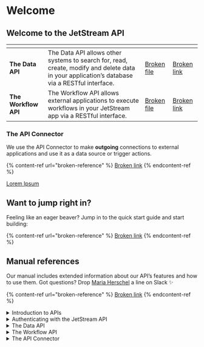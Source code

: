 # Welcome

## Welcome to the JetStream API

<table data-card-size="large" data-view="cards" data-full-width="true"><thead><tr><th></th><th></th><th data-hidden data-card-cover data-type="files"></th><th data-hidden data-card-target data-type="content-ref"></th></tr></thead><tbody><tr><td><strong>The Data API</strong></td><td>The Data API allows other systems to search for, read, create, modify and delete data in your application’s database via a RESTful interface.</td><td><a href="broken-reference">Broken file</a></td><td><a href="broken-reference">Broken link</a></td></tr><tr><td><strong>The Workflow API</strong></td><td>The Workflow API allows external applications to execute workflows in your JetStream app via a RESTful interface.</td><td><a href="broken-reference">Broken file</a></td><td><a href="broken-reference">Broken link</a></td></tr></tbody></table>

### The API Connector

We use the API Connector to make **outgoing** connections to external applications and use it as a data source or trigger actions.&#x20;

{% content-ref url="broken-reference" %}
[Broken link](broken-reference)
{% endcontent-ref %}

[Lorem Ipsum](lorem-ipsum.md)

## Want to jump right in?

Feeling like an eager beaver? Jump in to the quick start guide and start building:

{% content-ref url="broken-reference" %}
[Broken link](broken-reference)
{% endcontent-ref %}

## Manual references

Our manual includes extended information about our API’s features and how to use them. Got questions? Drop [Maria Herschel](http://127.0.0.1:5000/u/PhUGodIRURMKrXxd4gJE1B6atPu2 "mention") a line on Slack :sparkles:

{% content-ref url="broken-reference" %}
[Broken link](broken-reference)
{% endcontent-ref %}

<details>

<summary>Introduction to APIs</summary>

This article series takes an in-depth look at what exactly an API is and how you can both set up an API in JetStream and connect to external APIs in different ways.

Article: [Introduction to APIs](broken-reference)\
Video: [Introduction to APIs](https://www.youtube.com/watch?v=nO8PSqeJaWk\&t=745s)\
Article: [What is a RESTful API?](broken-reference)

</details>

<details>

<summary>Authenticating with the JetStream API</summary>

Authentication is the process of identifying **who** the client is in order to determine what they have access to.\
\
Article series: [The JetStream API and authentication](broken-reference)\
\
\
**Authentication types**\
The JetStream API lets clients authenticate in different ways:\
\
Article: [Accessing the JetStream API without authentication](broken-reference)\
Article: [Accessing the JetStream API authenticated as a User](broken-reference)\
Article: [Accessing the JetStream API authenticated as an admin](broken-reference)\


**How to set up authentication in the external system**\
The JetStream uses the bearer token method to authenticate clients.

Article: [How to set up authentication in an external app](broken-reference)

</details>

<details>

<summary>The Data API</summary>

The Data API lets you set up an API in your JetStream application that accepts **incoming** **requests** to search for, read, create, edit and delete entries in your database.\
\
Article series: [The Data API](broken-reference)

</details>

<details>

<summary>The Workflow API</summary>

The Data API lets you set up an API in your JetStream application that accepts **incoming** **requests** to trigger workflows.\
\
Article series: [The Workflow API](broken-reference)

</details>

<details>

<summary>The API Connector</summary>

The API Connector lets you connect to external RESTful APIs to trigger workflows or to use as a data source.\
\
Article series: [The API Connector](broken-reference)

</details>
